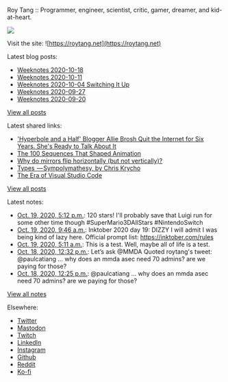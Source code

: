 Roy Tang :: Programmer, engineer, scientist, critic, gamer, dreamer, and kid-at-heart.

![](https://roytang.net/img/profile.jpg)

Visit the site: ![https://roytang.net](https://roytang.net)

Latest blog posts:

- [Weeknotes 2020-10-18](https://roytang.net/2020/10/weeknotes-2020-10-18/)
- [Weeknotes 2020-10-11](https://roytang.net/2020/10/weeknotes-2020-10-11/)
- [Weeknotes 2020-10-04 Switching It Up](https://roytang.net/2020/10/weeknotes-2020-10-04/)
- [Weeknotes 2020-09-27](https://roytang.net/2020/09/weeknotes-2020-09-27/)
- [Weeknotes 2020-09-20](https://roytang.net/2020/09/weeknotes-2020-09-20/)

[View all posts](https://roytang.net/blog)

Latest shared links:

- [&#x27;Hyperbole and a Half&#x27; Blogger Allie Brosh Quit the Internet for Six Years. She&#x27;s Ready to Talk About It](https://roytang.net/2020/10/hyperbole-and-a-half-blogger-allie-brosh-quit-the-internet-for-six-years-she-s-ready-to-talk-about-i/)
- [The 100 Sequences That Shaped Animation](https://roytang.net/2020/10/the-100-sequences-that-shaped-animation/)
- [Why do mirrors flip horizontally (but not vertically)?](https://roytang.net/2020/10/why-do-mirrors-flip-horizontally-but-not-vertically/)
- [Types  — Sympolymathesy, by Chris Krycho](https://roytang.net/2020/09/types-sympolymathesy-by-chris-krycho/)
- [The Era of Visual Studio Code](https://roytang.net/2020/09/the-era-of-visual-studio-code/)

[View all posts](https://roytang.net/links)

Latest notes:

- [Oct. 19, 2020, 5:12 p.m.](https://roytang.net/2020/10/1318238520251621377/): 120 stars! I&#x27;ll probably save that Luigi run for some other time though #SuperMario3DAllStars #NintendoSwitch
- [Oct. 19, 2020, 9:46 a.m.](https://roytang.net/2020/10/inktober-19-dizzy/): Inktober 2020 day 19: DIZZY I will admit I was being kind of lazy here. Official prompt list: https://inktober.com/rules
- [Oct. 19, 2020, 5:11 a.m.](https://roytang.net/2020/10/1318057267246198784/): This is a test. Well, maybe all of life is a test.
- [Oct. 18, 2020, 12:32 p.m.](https://roytang.net/2020/10/1317805734554259456/): Let’s ask @MMDA Quoted roytang&#x27;s tweet: @paulcatiang ... why does an mmda asec need 70 admins? are we paying for those?
- [Oct. 18, 2020, 12:25 p.m.](https://roytang.net/2020/10/1317803889601564672/): @paulcatiang ... why does an mmda asec need 70 admins? are we paying for those?

[View all notes](https://roytang.net/notes)

Elsewhere:

- [Twitter](https://twitter.com/roytang)
- [Mastodon](https://mastodon.technology/@roytang)
- [Twitch](https://twitch.tv/twitchyroy)
- [LinkedIn](https://www.linkedin.com/in/roytang)
- [Instagram](https://instagram.com/roytang0400)
- [Github](https://github.com/roytang)
- [Reddit](https://reddit.com/u/hungryroy)
- [Ko-fi](https://ko-fi.com/roytang)